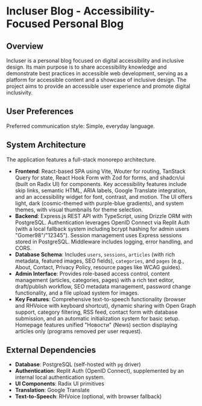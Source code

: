 # Incluser Blog - Accessibility-Focused Personal Blog

## Overview
Incluser is a personal blog focused on digital accessibility and inclusive design. Its main purpose is to share accessibility knowledge and demonstrate best practices in accessible web development, serving as a platform for accessible content and a showcase of inclusive design. The project aims to provide an accessible user experience and promote digital inclusivity.

## User Preferences
Preferred communication style: Simple, everyday language.

## System Architecture
The application features a full-stack monorepo architecture.
- **Frontend**: React-based SPA using Vite, Wouter for routing, TanStack Query for state, React Hook Form with Zod for forms, and shadcn/ui (built on Radix UI) for components. Key accessibility features include skip links, semantic HTML, ARIA labels, Google Translate integration, and an accessibility widget for font, contrast, and motion. The UI offers light, dark (cosmic-themed with purple-blue gradients), and system themes, with visual thumbnails for theme selection.
- **Backend**: Express.js REST API with TypeScript, using Drizzle ORM with PostgreSQL. Authentication leverages OpenID Connect via Replit Auth (with a local fallback system including bcrypt hashing for admin users "Gomer98"/"12345"). Session management uses Express sessions stored in PostgreSQL. Middleware includes logging, error handling, and CORS.
- **Database Schema**: Includes `users`, `sessions`, `articles` (with rich metadata, featured images, SEO fields), `categories`, and `pages` (e.g., About, Contact, Privacy Policy, resource pages like WCAG guides).
- **Admin Interface**: Provides role-based access control, content management (articles, categories, pages) with a rich text editor, draft/publish workflow, SEO metadata management, password change functionality, and a file upload system for images.
- **Key Features**: Comprehensive text-to-speech functionality (browser and RHVoice with keyboard shortcut), dynamic sharing with Open Graph support, category filtering, RSS feed, contact form with database submission, and an automatic initialization system for basic setup. Homepage features unified "Новости" (News) section displaying articles only (programs removed per user request).

## External Dependencies
- **Database**: PostgreSQL (self-hosted with `pg` driver)
- **Authentication**: Replit Auth (OpenID Connect), supplemented by an internal local authentication system.
- **UI Components**: Radix UI primitives
- **Translation**: Google Translate
- **Text-to-Speech**: RHVoice (optional, with browser fallback)